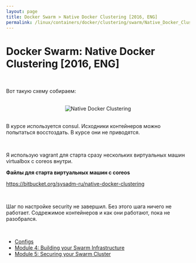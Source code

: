 ```yaml
---
layout: page
title: Docker Swarm > Native Docker Clustering [2016, ENG]
permalink: /linux/containers/docker/clustering/swarm/Native_Docker_Clustering/
---
```


# Docker Swarm: Native Docker Clustering [2016, ENG]

<br/>

Вот такую схему собираем:

<br/>

<div align="center">
    <img src="//files.sysadm.ru/img/linux/containers/docker/clustering/swarm/native-docker-clustering/pic1.png" border="0" alt="Native Docker Clustering">
</div>

<br/>


В курсе используется consul. Исходники контейнеров можно попытаться восстоздать. В курсе они не приводятся.

<br/>


Я использую vagrant для старта сразу нескольких виртуальных машин virtualbox с coreos внутри.


**Файлы для старта виртуальных машин с coreos**

https://bitbucket.org/sysadm-ru/native-docker-clustering

<br/>

Шаг по настройке security не завершил. Без этого шага ничего не работает. Содрежимое контейнеров и как они работают, пока не разобрался.

<br/>

<ul>
    <li>
        <a href="/linux/containers/docker/clustering/swarm/Native_Docker_Clustering/configs/">Configs</a>
    </li>
    <li>
        <a href="/linux/containers/docker/clustering/swarm/Native_Docker_Clustering/Building_Your_Swarm_Infrastructure/">Module 4: Building your Swarm Infrastructure</a>
    </li>
    <li>
        <a href="/linux/containers/docker/clustering/swarm/Native_Docker_Clustering/Securing_your_Swarm_Cluster/">Module 5: Securing your Swarm Cluster</a>
    </li>
</ul>
